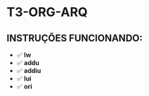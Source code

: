 # T3-ORG-ARQ




## INSTRUÇÕES FUNCIONANDO:

- :white_check_mark: **lw**
- :white_check_mark: **addu**
- :white_check_mark: **addiu**
- :white_check_mark: **lui**
- :white_check_mark: **ori**
